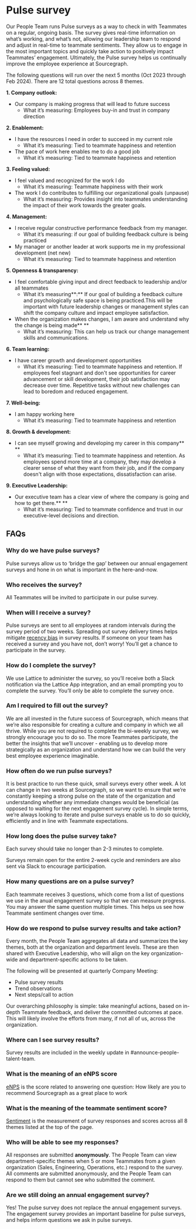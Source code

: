 # Pulse survey

Our People Team runs Pulse surveys as a way to check in with Teammates on a regular, ongoing basis. The survey gives real-time information on what’s working, and what’s not, allowing our leadership team to respond and adjust in real-time to teammate sentiments. They allow us to engage in the most important topics and quickly take action to positively impact Teammates’ engagement. Ultimately, the Pulse survey helps us continually improve the employee experience at Sourcegraph.

The following questions will run over the next 5 months (Oct 2023 through Feb 2024). There are 12 total questions across 8 themes.

**1. Company outlook:**

- Our company is making progress that will lead to future success
  - What it’s measuring: Employees buy-in and trust in company direction

**2. Enablement:**

- I have the resources I need in order to succeed in my current role
  - What it’s measuring: Tied to teammate happiness and retention
- The pace of work here enables me to do a good job
  - What it’s measuring: Tied to teammate happiness and retention

**3. Feeling valued:**

- I feel valued and recognized for the work I do
  - What it’s measuring: Teammate happiness with their work
- The work I do contributes to fulfilling our organizational goals (unpause)
  - What it’s measuring: Provides insight into teammates understanding the impact of their work towards the greater goals.

**4. Management:**

- I receive regular constructive performance feedback from my manager.
  - What it’s measuring: if our goal of building feedback culture is being practiced
- My manager or another leader at work supports me in my professional development (net new)
  - What it’s measuring: Tied to teammate happiness and retention

**5. Openness & transparency:**

- I feel comfortable giving input and direct feedback to leadership and/or all teammates
  - What it’s measuring**:** If our goal of building a feedback culture and psychologically safe space is being practiced.This will be important with future leadership changes or management styles can shift the company culture and impact employee satisfaction.
- When the organization makes changes, I am aware and understand why the change is being made\*\* \*\*
  - What it’s measuring: This can help us track our change management skills and communications.

**6. Team learning:**

- I have career growth and development opportunities
  - What it’s measuring: Tied to teammate happiness and retention. If employees feel stagnant and don't see opportunities for career advancement or skill development, their job satisfaction may decrease over time. Repetitive tasks without new challenges can lead to boredom and reduced engagement.

**7. Well-being:**

- I am happy working here
  - What it’s measuring: Tied to teammate happiness and retention

**8. Growth & development:**

- I can see myself growing and developing my career in this company\*\* \*\*
  - What it’s measuring: Tied to teammate happiness and retention. As employees spend more time at a company, they may develop a clearer sense of what they want from their job, and if the company doesn't align with those expectations, dissatisfaction can arise.

**9. Executive Leadership:**

- Our executive team has a clear view of where the company is going and how to get there.\*\* \*\*
  - What it’s measuring: Tied to teammate confidence and trust in our executive-level decisions and direction.

## FAQs

### Why do we have pulse surveys?

Pulse surveys allow us to ‘bridge the gap’ between our annual engagement surveys and hone in on what is important in the here-and-now.

### Who receives the survey?

All Teammates will be invited to participate in our pulse survey.

### When will I receive a survey?

Pulse surveys are sent to all employees at random intervals during the survey period of two weeks. Spreading out survey delivery times helps mitigate [recency bias](https://en.wikipedia.org/wiki/Recency_bias) in survey results. If someone on your team has received a survey and you have not, don’t worry! You’ll get a chance to participate in the survey.

### How do I complete the survey?

We use Lattice to administer the survey, so you’ll receive both a Slack notification via the Lattice App integration, and an email prompting you to complete the survey. You’ll only be able to complete the survey once.

### Am I required to fill out the survey?

We are all invested in the future success of Sourcegraph, which means that we’re also responsible for creating a culture and company in which we all thrive. While you are not required to complete the bi-weekly survey, we strongly encourage you to do so. The more Teammates participate, the better the insights that we’ll uncover - enabling us to develop more strategically as an organization and understand how we can build the very best employee experience imaginable.

### How often do we run pulse surveys?

It is best practice to run these quick, small surveys every other week. A lot can change in two weeks at Sourcegraph, so we want to ensure that we’re constantly keeping a strong pulse on the state of the organization and understanding whether any immediate changes would be beneficial (as opposed to waiting for the next engagement survey cycle). In simple terms, we’re always looking to iterate and pulse surveys enable us to do so quickly, efficiently and in line with Teammate expectations.

### How long does the pulse survey take?

Each survey should take no longer than 2-3 minutes to complete.

Surveys remain open for the entire 2-week cycle and reminders are also sent via Slack to encourage participation.

### How many questions are on a pulse survey?

Each teammate receives 3 questions, which come from a list of questions we use in the anual engagement survey so that we can measure progress. You may answer the same question multiple times. This helps us see how Teammate sentiment changes over time.

### How do we respond to pulse survey results and take action?

Every month, the People Team aggregates all data and summarizes the key themes, both at the organization and department levels. These are then shared with Executive Leadership, who will align on the key organization-wide and department-specific actions to be taken.

The following will be presented at quarterly Company Meeting:

- Pulse survey results
- Trend observations
- Next steps/call to action

Our overarching philosophy is simple: take meaningful actions, based on in-depth Teammate feedback, and deliver the committed outcomes at pace. This will likely involve the efforts from many, if not all of us, across the organization.

### Where can I see survey results?

Survey results are included in the weekly update in #announce-people-talent-team.

### **What is the meaning of an eNPS score**

[eNPS](https://help.lattice.com/hc/en-us/articles/360059406174) is the score related to answering one question: How likely are you to recommend Sourcegraph as a great place to work

### **What is the meaning of the teammate sentiment score?**

[Sentiment](https://help.lattice.com/hc/en-us/articles/360061946793) is the measurement of survey responses and scores across all 8 themes listed at the top of the page.

### Who will be able to see my responses?

All responses are submitted **anonymously**. The People Team can view department-specific themes when 5 or more Teammates from a given organization (Sales, Engineering, Operations, etc.) respond to the survey. All comments are submitted anonymously, and the People Team can respond to them but cannot see who submitted the comment.

### Are we still doing an annual engagement survey?

Yes! The pulse survey does not replace the annual engagement surveys. The engagement survey provides an important baseline for pulse surveys, and helps inform questions we ask in pulse surveys.
